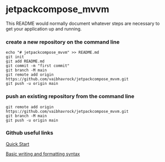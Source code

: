 # jetpackcompose_mvvm

This README would normally document whatever steps are necessary to get your application up and running.

### create a new repository on the command line
```
echo "# jetpackcompose_mvvm" >> README.md
git init
git add README.md
git commit -m "first commit"
git branch -M main
git remote add origin https://github.com/vaibhavrock/jetpackcompose_mvvm.git
git push -u origin main
```
### push an existing repository from the command line
```
git remote add origin https://github.com/vaibhavrock/jetpackcompose_mvvm.git
git branch -M main
git push -u origin main
```

### Github useful links

[Quick Start](https://docs.github.com/en/get-started/writing-on-github/getting-started-with-writing-and-formatting-on-github/quickstart-for-writing-on-github)

[Basic writing and formatting syntax](https://docs.github.com/en/get-started/writing-on-github/getting-started-with-writing-and-formatting-on-github/basic-writing-and-formatting-syntax)
